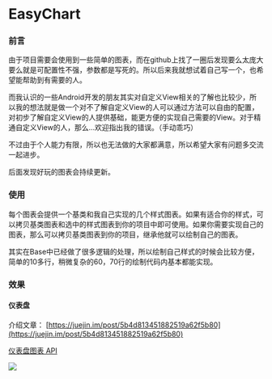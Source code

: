 # EasyChart

### 前言

由于项目需要会使用到一些简单的图表，而在github上找了一圈后发现要么太庞大要么就是可配置性不强，参数都是写死的。所以后来我就想试着自己写一个，也希望能帮助到有需要的人。

而我认识的一些Android开发的朋友其实对自定义View相关的了解也比较少，所以我的想法就是做一个对不了解自定义View的人可以通过方法可以自由的配置，对初步了解自定义View的人提供基础，能更方便的实现自己需要的View。对于精通自定义View的人，那么...欢迎指出我的错误。（手动乖巧）

不过由于个人能力有限，所以也无法做的大家都满意，所以希望大家有问题多交流一起进步。

后面发现好玩的图表会持续更新。

### 使用

每个图表会提供一个基类和我自己实现的几个样式图表。如果有适合你的样式，可以拷贝基类图表和选中的样式图表到你的项目中即可使用。如果你需要实现自己的图表，那么可以拷贝基类图表到你的项目，继承他就可以绘制自己的图表。

其实在Base中已经做了很多逻辑的处理，所以绘制自己样式的时候会比较方便，简单的10多行，稍微复杂的60，70行的绘制代码内基本都能实现。

### 效果

#### 仪表盘

介绍文章：
[https://juejin.im/post/5b4d813451882519a62f5b80](https://juejin.im/post/5b4d813451882519a62f5b80)

[仪表盘图表 API](https://github.com/apinIron/EasyChart/blob/master/README-DB.md)

![](https://github.com/apinIron/EasyChart/blob/master/image/frame.gif)

